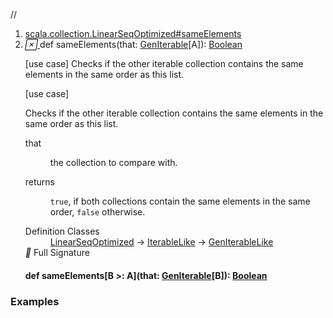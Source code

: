 //
<ol>
<li><a href="https://www.scala-lang.org/api/2.12.3/scala/collection/immutable/List.html#sameElements(that:scala.collection.GenIterable[A]):Boolean">scala.collection.LinearSeqOptimized#sameElements</a></li>
<li name="scala.collection.LinearSeqOptimized#sameElements" visbl="pub" class="indented0 " data-isabs="false" fullcomment="yes" group="Ungrouped"> <a id="sameElements(that:scala.collection.GenIterable[A]):Boolean"></a><a id="sameElements(GenIterable[A]):Boolean"></a> <span class="permalink"> <a href="../../../scala/collection/immutable/List.html#sameElements(that:scala.collection.GenIterable[A]):Boolean" title="Permalink"> <i class="material-icons"></i> </a> </span> <span class="modifier_kind"> <span class="modifier"></span> <span class="kind">def</span> </span> <span class="symbol"> <span class="name">sameElements</span><span class="params">(<span name="that">that: <a href="../GenIterable.html" class="extype" name="scala.collection.GenIterable">GenIterable</a>[<span class="extype" name="scala.collection.GenIterableLike.A">A</span>]</span>)</span><span class="result">: <a href="../../Boolean.html" class="extype" name="scala.Boolean">Boolean</a></span> </span> <p class="shortcomment cmt">[use case] Checks if the other iterable collection contains the same elements in the same order as this list.</p>
 <div class="fullcomment">
  [use case] 
  <div class="comment cmt">
   <p> Checks if the other iterable collection contains the same elements in the same order as this list.</p>
  </div>
  <dl class="paramcmts block">
   <dt class="param">
    that
   </dt>
   <dd class="cmt">
    <p>the collection to compare with.</p>
   </dd>
   <dt>
    returns
   </dt>
   <dd class="cmt">
    <p><code>true</code>, if both collections contain the same elements in the same order, <code>false</code> otherwise.</p>
   </dd>
  </dl>
  <dl class="attributes block"> 
   <dt>
    Definition Classes
   </dt>
   <dd>
    <a href="../LinearSeqOptimized.html" class="extype" name="scala.collection.LinearSeqOptimized">LinearSeqOptimized</a> → 
    <a href="../IterableLike.html" class="extype" name="scala.collection.IterableLike">IterableLike</a> → 
    <a href="../GenIterableLike.html" class="extype" name="scala.collection.GenIterableLike">GenIterableLike</a>
   </dd>
   <div class="full-signature-block toggleContainer"> 
    <span class="toggle"> <i class="material-icons"></i> Full Signature </span> 
    <div class="hiddenContent full-signature-usecase">
     <h4 id="signature" class="signature"> <span class="modifier_kind"> <span class="modifier"></span> <span class="kind">def</span> </span> <span class="symbol"> <span class="name">sameElements</span><span class="tparams">[<span name="B">B &gt;: <span class="extype" name="scala.collection.immutable.List.A">A</span></span>]</span><span class="params">(<span name="that">that: <a href="../GenIterable.html" class="extype" name="scala.collection.GenIterable">GenIterable</a>[<span class="extype" name="scala.collection.LinearSeqOptimized.sameElements.B">B</span>]</span>)</span><span class="result">: <a href="../../Boolean.html" class="extype" name="scala.Boolean">Boolean</a></span> </span> </h4>
    </div> 
   </div>
  </dl>
 </div> </li>
        </ol>


### Examples



